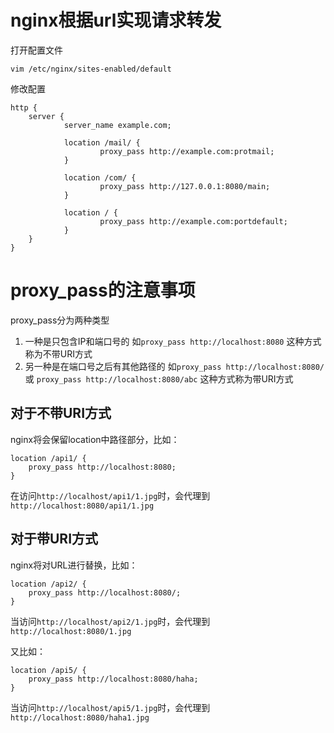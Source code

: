 # nginx根据url实现请求转发

打开配置文件
```
vim /etc/nginx/sites-enabled/default
```
修改配置
```
http {
    server {
            server_name example.com;

            location /mail/ {
                    proxy_pass http://example.com:protmail;
            }

            location /com/ {
                    proxy_pass http://127.0.0.1:8080/main;
            }

            location / {
                    proxy_pass http://example.com:portdefault;
            }
    }
}
```

# proxy_pass的注意事项

proxy_pass分为两种类型

1. 一种是只包含IP和端口号的 如`proxy_pass http://localhost:8080` 这种方式称为不带URI方式
2. 另一种是在端口号之后有其他路径的 如`proxy_pass http://localhost:8080/` 或 `proxy_pass http://localhost:8080/abc`  这种方式称为带URI方式

## 对于不带URI方式

nginx将会保留location中路径部分，比如：
```
location /api1/ {
    proxy_pass http://localhost:8080;
}
```
在访问`http://localhost/api1/1.jpg`时，会代理到`http://localhost:8080/api1/1.jpg`

## 对于带URI方式

nginx将对URL进行替换，比如：
```
location /api2/ {
    proxy_pass http://localhost:8080/;
}
```
当访问`http://localhost/api2/1.jpg`时，会代理到`http://localhost:8080/1.jpg`

又比如：
```
location /api5/ {
    proxy_pass http://localhost:8080/haha;
}
```

当访问`http://localhost/api5/1.jpg`时，会代理到`http://localhost:8080/haha1.jpg`
